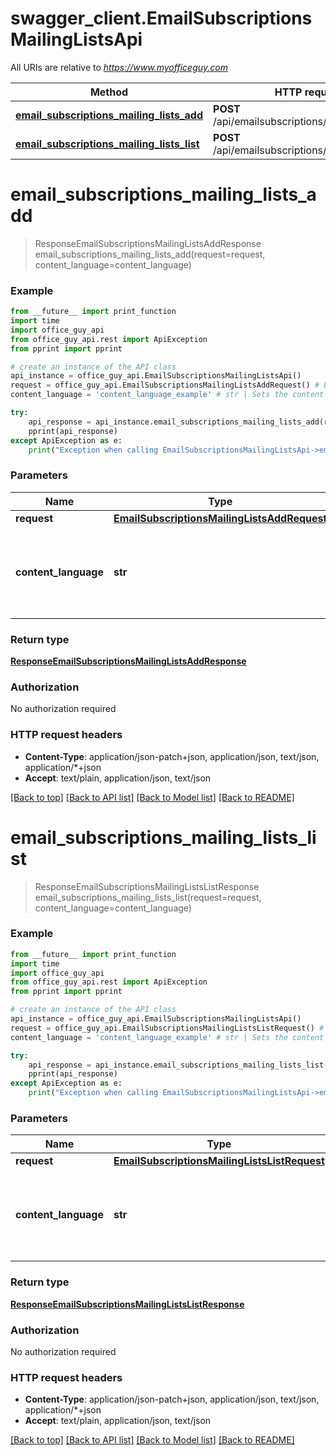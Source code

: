 # swagger_client.EmailSubscriptionsMailingListsApi

All URIs are relative to *https://www.myofficeguy.com*

Method | HTTP request | Description
------------- | ------------- | -------------
[**email_subscriptions_mailing_lists_add**](EmailSubscriptionsMailingListsApi.md#email_subscriptions_mailing_lists_add) | **POST** /api/emailsubscriptions/mailinglists/add/ | 
[**email_subscriptions_mailing_lists_list**](EmailSubscriptionsMailingListsApi.md#email_subscriptions_mailing_lists_list) | **POST** /api/emailsubscriptions/mailinglists/list/ | 


# **email_subscriptions_mailing_lists_add**
> ResponseEmailSubscriptionsMailingListsAddResponse email_subscriptions_mailing_lists_add(request=request, content_language=content_language)



### Example
```python
from __future__ import print_function
import time
import office_guy_api
from office_guy_api.rest import ApiException
from pprint import pprint

# create an instance of the API class
api_instance = office_guy_api.EmailSubscriptionsMailingListsApi()
request = office_guy_api.EmailSubscriptionsMailingListsAddRequest() # EmailSubscriptionsMailingListsAddRequest |  (optional)
content_language = 'content_language_example' # str | Sets the content response language. Defaults to Hebrew (he). (optional)

try:
    api_response = api_instance.email_subscriptions_mailing_lists_add(request=request, content_language=content_language)
    pprint(api_response)
except ApiException as e:
    print("Exception when calling EmailSubscriptionsMailingListsApi->email_subscriptions_mailing_lists_add: %s\n" % e)
```

### Parameters

Name | Type | Description  | Notes
------------- | ------------- | ------------- | -------------
 **request** | [**EmailSubscriptionsMailingListsAddRequest**](EmailSubscriptionsMailingListsAddRequest.md)|  | [optional] 
 **content_language** | **str**| Sets the content response language. Defaults to Hebrew (he). | [optional] 

### Return type

[**ResponseEmailSubscriptionsMailingListsAddResponse**](ResponseEmailSubscriptionsMailingListsAddResponse.md)

### Authorization

No authorization required

### HTTP request headers

 - **Content-Type**: application/json-patch+json, application/json, text/json, application/*+json
 - **Accept**: text/plain, application/json, text/json

[[Back to top]](#) [[Back to API list]](../README.md#documentation-for-api-endpoints) [[Back to Model list]](../README.md#documentation-for-models) [[Back to README]](../README.md)

# **email_subscriptions_mailing_lists_list**
> ResponseEmailSubscriptionsMailingListsListResponse email_subscriptions_mailing_lists_list(request=request, content_language=content_language)



### Example
```python
from __future__ import print_function
import time
import office_guy_api
from office_guy_api.rest import ApiException
from pprint import pprint

# create an instance of the API class
api_instance = office_guy_api.EmailSubscriptionsMailingListsApi()
request = office_guy_api.EmailSubscriptionsMailingListsListRequest() # EmailSubscriptionsMailingListsListRequest |  (optional)
content_language = 'content_language_example' # str | Sets the content response language. Defaults to Hebrew (he). (optional)

try:
    api_response = api_instance.email_subscriptions_mailing_lists_list(request=request, content_language=content_language)
    pprint(api_response)
except ApiException as e:
    print("Exception when calling EmailSubscriptionsMailingListsApi->email_subscriptions_mailing_lists_list: %s\n" % e)
```

### Parameters

Name | Type | Description  | Notes
------------- | ------------- | ------------- | -------------
 **request** | [**EmailSubscriptionsMailingListsListRequest**](EmailSubscriptionsMailingListsListRequest.md)|  | [optional] 
 **content_language** | **str**| Sets the content response language. Defaults to Hebrew (he). | [optional] 

### Return type

[**ResponseEmailSubscriptionsMailingListsListResponse**](ResponseEmailSubscriptionsMailingListsListResponse.md)

### Authorization

No authorization required

### HTTP request headers

 - **Content-Type**: application/json-patch+json, application/json, text/json, application/*+json
 - **Accept**: text/plain, application/json, text/json

[[Back to top]](#) [[Back to API list]](../README.md#documentation-for-api-endpoints) [[Back to Model list]](../README.md#documentation-for-models) [[Back to README]](../README.md)

